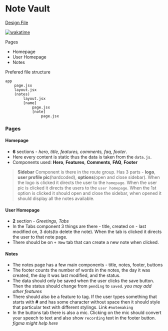 # Note Vault


[Design File](https://www.figma.com/file/ym8CNt559tAIpseV4m6Ret/NoteVault?type=design&node-id=3%3A38&mode=design&t=xuc0UP490ZSuRSHq-1)

[![wakatime](https://wakatime.com/badge/user/b486c624-54cb-4d61-9d41-06e9e496bcfe/project/bbfba2d4-b7d4-4057-9587-32cee31a3aa2.svg)](https://wakatime.com/badge/user/b486c624-54cb-4d61-9d41-06e9e496bcfe/project/bbfba2d4-b7d4-4057-9587-32cee31a3aa2)

Pages
- Homepage
- User Homepage
- Notes

Prefered file structure

```
app
	page.jsx
	layout.jsx
	(notes)
		layout.jsx
		[name]
			page.jsx
			[note]
				page.jsx
```


### Pages

#### Homepage

- **6** sections - *hero, title, features, comments, faq, footer*.
- Here every content is static thus the data is taken from the `data.js`.
- Components used: **Hero**, **Features**, **Comments**, **FAQ**, **Footer**

>**Sidebar** 
> Component is there in the route group.
> Has 3 parts - **logo**, **user profile pic**(hardcoded), **options**(open and close sidebar).
>  When the logo is clicked it directs the user to the `homepage`.
>  When the user pic is clicked it directs the users to the `user homepage`.
>  When the 1st option is clicked it should open and close the sidebar, when opened it should display all the notes available.
  
#### User Homepage
- **2** section - *Greetings, Tabs*
- In the Tabs component 3 things are there - title, created on - last modified on, 3 dots(to delete the note). When the tab is clicked it directs the user to that note page.
- There should be on `+ New` tab that can create a new note when clicked.

#### Notes

- The notes page has a few main components - title, notes, footer, buttons
- The footer counts the number of words in the notes, the day it was created, the day it was last modified, and the status.
- The data should only be saved when the user clicks the save button. Then the status should change from `pending` to `saved`. *you may add other features*
- There should also be a feature to tag. If the user types something that starts with **#** and has some character without space then it should style that particular text with different stylings. Link `#notemaking`
- In the buttons tab there is also a mic. Clicking on the mic should convert your speech to text and also show `recording` text in the footer button. *figma might help here*

